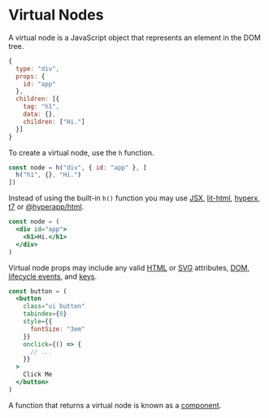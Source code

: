 # Virtual Nodes

A virtual node is a JavaScript object that represents an element in the DOM tree.

```js
{
  type: "div",
  props: {
    id: "app"
  },
  children: [{
    tag: "h1",
    data: {},
    children: ["Hi."]
  }]
}
```

To create a virtual node, use the `h` function.

```js
const node = h("div", { id: "app" }, [
  h("h1", {}, "Hi.")
])
```

Instead of using the built-in `h()` function you may use [JSX](https://facebook.github.io/jsx/), [lit-html](https://github.com/PolymerLabs/lit-html), [hyperx](https://github.com/choojs/hyperx), [t7](https://github.com/trueadm/t7) or [@hyperapp/html](https://github.com/hyperapp/html).

```jsx
const node = (
  <div id="app">
    <h1>Hi.</h1>
  </div>
)
```

Virtual node props may include any valid [HTML](https://developer.mozilla.org/en-US/docs/Web/HTML/Attributes) or [SVG](https://developer.mozilla.org/en-US/docs/Web/SVG/Attribute) attributes, [DOM](https://developer.mozilla.org/en-US/docs/Web/Events), [lifecycle events](lifecycle.md), and [keys](keys.md).

```jsx
const button = (
  <button
    class="ui button"
    tabindex={0}
    style={{
      fontSize: "3em"
    }}
    onclick={() => {
      // ...
    }}
  >
    Click Me
  </button>
)
```

A function that returns a virtual node is known as a [component](components.md).